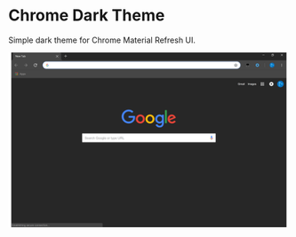# Chrome Dark Theme
Simple dark theme for Chrome Material Refresh UI.

![Screenshot](screenshot.png)